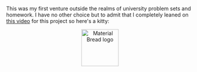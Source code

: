 
This was my first venture outside the realms of university problem sets and homework. I have no other choice but to admit that I   completely leaned on [this video](https://youtu.be/FWSR_7kZuYg) for   this project so here's a kitty: 

<p align="center">
    <img width="100" src="https://i.pinimg.com/originals/68/62/68/686268a850fc8b661547507af9c3f0f4.png" alt="Material Bread logo">
</p>



